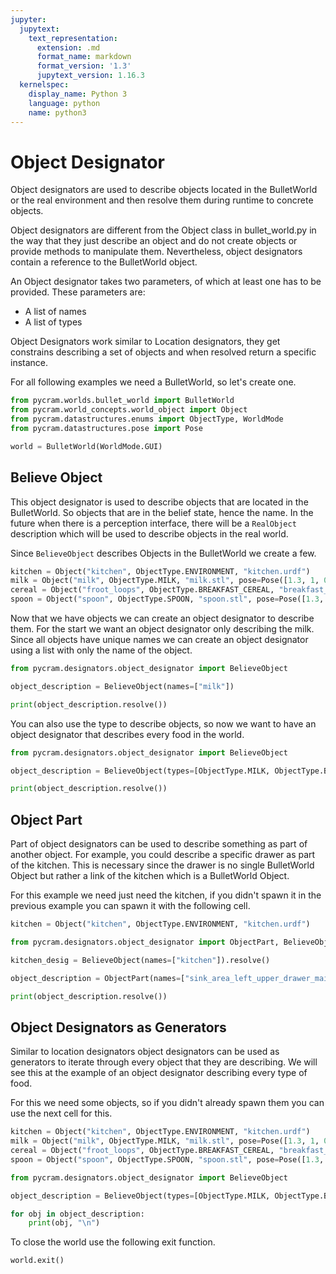 ```yaml
---
jupyter:
  jupytext:
    text_representation:
      extension: .md
      format_name: markdown
      format_version: '1.3'
      jupytext_version: 1.16.3
  kernelspec:
    display_name: Python 3
    language: python
    name: python3
---
```


# Object Designator
Object designators are used to describe objects located in the BulletWorld or the real environment and then resolve them during runtime to concrete objects.

Object designators are different from the Object class in bullet_world.py in the way that they just describe an object and do not create objects or provide methods to manipulate them. Nevertheless, object designators contain a reference to the BulletWorld object.

An Object designator takes two parameters, of which at least one has to be provided. These parameters are:

   * A list of names 
   * A list of types 
   
Object Designators work similar to Location designators, they get constrains describing a set of objects and when resolved return a specific instance. 

For all following examples we need a BulletWorld, so let's create one.

```python
from pycram.worlds.bullet_world import BulletWorld
from pycram.world_concepts.world_object import Object
from pycram.datastructures.enums import ObjectType, WorldMode
from pycram.datastructures.pose import Pose

world = BulletWorld(WorldMode.GUI)
```

## Believe Object
This object designator is used to describe objects that are located in the BulletWorld. So objects that are in the belief state, hence the name. In the future when there is a perception interface, there will be a ```RealObject``` description which will be used to describe objects in the real world. 

Since ```BelieveObject``` describes Objects in the BulletWorld we create a few.

```python
kitchen = Object("kitchen", ObjectType.ENVIRONMENT, "kitchen.urdf")
milk = Object("milk", ObjectType.MILK, "milk.stl", pose=Pose([1.3, 1, 0.9]))
cereal = Object("froot_loops", ObjectType.BREAKFAST_CEREAL, "breakfast_cereal.stl", pose=Pose([1.3, 0.9, 0.95]))
spoon = Object("spoon", ObjectType.SPOON, "spoon.stl", pose=Pose([1.3, 1.1, 0.87]))
```

Now that we have objects we can create an object designator to describe them. For the start we want an object designator only describing the milk. Since all objects have unique names we can create an object designator using a list with only the name of the object. 

```python
from pycram.designators.object_designator import BelieveObject

object_description = BelieveObject(names=["milk"])

print(object_description.resolve())
```

You can also use the type to describe objects, so now we want to have an object designator that describes every food in the world. 

```python
from pycram.designators.object_designator import BelieveObject

object_description = BelieveObject(types=[ObjectType.MILK, ObjectType.BREAKFAST_CEREAL])

print(object_description.resolve())
```

## Object Part 
Part of object designators can be used to describe something as part of another object. For example, you could describe a specific drawer as part of the kitchen. This is necessary since the drawer is no single BulletWorld Object but rather a link of the kitchen which is a BulletWorld Object.

For this example we need just need the kitchen, if you didn't spawn it in the previous example you can spawn it with the following cell.

```python
kitchen = Object("kitchen", ObjectType.ENVIRONMENT, "kitchen.urdf")
```

```python
from pycram.designators.object_designator import ObjectPart, BelieveObject

kitchen_desig = BelieveObject(names=["kitchen"]).resolve()

object_description = ObjectPart(names=["sink_area_left_upper_drawer_main"], part_of=kitchen_desig)

print(object_description.resolve())
```

## Object Designators as Generators 
Similar to location designators object designators can be used as generators to iterate through every object that they are describing. We will see this at the example of an object designator describing every type of food. 

For this we need some objects, so if you didn't already spawn them you can use the next cell for this.

```python
kitchen = Object("kitchen", ObjectType.ENVIRONMENT, "kitchen.urdf")
milk = Object("milk", ObjectType.MILK, "milk.stl", pose=Pose([1.3, 1, 0.9]))
cereal = Object("froot_loops", ObjectType.BREAKFAST_CEREAL, "breakfast_cereal.stl", pose=Pose([1.3, 0.9, 0.95]))
spoon = Object("spoon", ObjectType.SPOON, "spoon.stl", pose=Pose([1.3, 1.1, 0.87]))
```

```python
from pycram.designators.object_designator import BelieveObject

object_description = BelieveObject(types=[ObjectType.MILK, ObjectType.BREAKFAST_CEREAL])

for obj in object_description:
    print(obj, "\n")
```

To close the world use the following exit function.

```python
world.exit()
```
